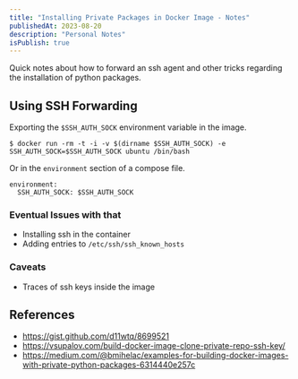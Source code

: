```yaml
---
title: "Installing Private Packages in Docker Image - Notes"
publishedAt: 2023-08-20
description: "Personal Notes"
isPublish: true
---
```


Quick notes about how to forward an ssh agent and other tricks regarding the installation of python packages. 

## Using SSH Forwarding 

Exporting the `$SSH_AUTH_SOCK` environment variable in the image. 

```
$ docker run -rm -t -i -v $(dirname $SSH_AUTH_SOCK) -e SSH_AUTH_SOCK=$SSH_AUTH_SOCK ubuntu /bin/bash
```

Or in the `environment` section of a compose file.

```
environment:
  SSH_AUTH_SOCK: $SSH_AUTH_SOCK
```

### Eventual Issues with that

- Installing ssh in the container
- Adding entries to `/etc/ssh/ssh_known_hosts`


### Caveats

- Traces of ssh keys inside the image

## References 
- https://gist.github.com/d11wtq/8699521 
- https://vsupalov.com/build-docker-image-clone-private-repo-ssh-key/ 
- https://medium.com/@bmihelac/examples-for-building-docker-images-with-private-python-packages-6314440e257c
